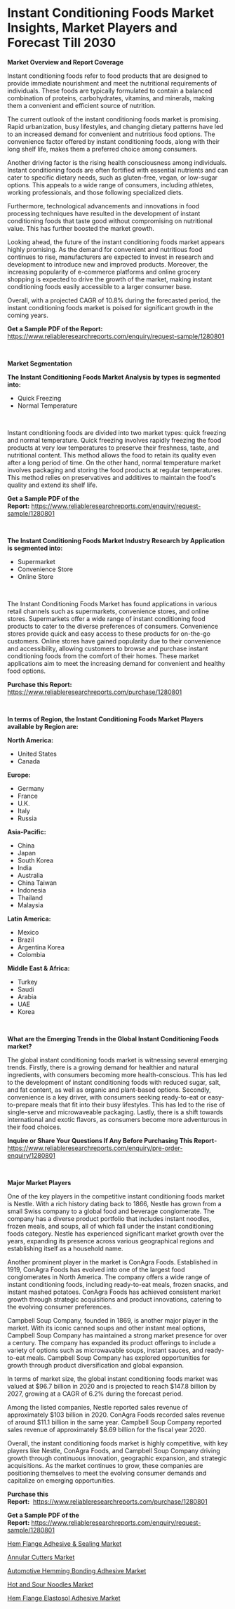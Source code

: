 <p><h1>Instant Conditioning Foods Market Insights, Market Players and Forecast Till 2030</h1></p><p><strong>Market Overview and Report Coverage</strong></p>
<p><p>Instant conditioning foods refer to food products that are designed to provide immediate nourishment and meet the nutritional requirements of individuals. These foods are typically formulated to contain a balanced combination of proteins, carbohydrates, vitamins, and minerals, making them a convenient and efficient source of nutrition.</p><p>The current outlook of the instant conditioning foods market is promising. Rapid urbanization, busy lifestyles, and changing dietary patterns have led to an increased demand for convenient and nutritious food options. The convenience factor offered by instant conditioning foods, along with their long shelf life, makes them a preferred choice among consumers.</p><p>Another driving factor is the rising health consciousness among individuals. Instant conditioning foods are often fortified with essential nutrients and can cater to specific dietary needs, such as gluten-free, vegan, or low-sugar options. This appeals to a wide range of consumers, including athletes, working professionals, and those following specialized diets.</p><p>Furthermore, technological advancements and innovations in food processing techniques have resulted in the development of instant conditioning foods that taste good without compromising on nutritional value. This has further boosted the market growth.</p><p>Looking ahead, the future of the instant conditioning foods market appears highly promising. As the demand for convenient and nutritious food continues to rise, manufacturers are expected to invest in research and development to introduce new and improved products. Moreover, the increasing popularity of e-commerce platforms and online grocery shopping is expected to drive the growth of the market, making instant conditioning foods easily accessible to a larger consumer base.</p><p>Overall, with a projected CAGR of 10.8% during the forecasted period, the instant conditioning foods market is poised for significant growth in the coming years.</p></p>
<p><strong>Get a Sample PDF of the Report:</strong> <a href="https://www.reliableresearchreports.com/enquiry/request-sample/1280801">https://www.reliableresearchreports.com/enquiry/request-sample/1280801</a></p>
<p>&nbsp;</p>
<p><strong>Market Segmentation</strong></p>
<p><strong>The Instant Conditioning Foods Market Analysis by types is segmented into:</strong></p>
<p><ul><li>Quick Freezing</li><li>Normal Temperature</li></ul></p>
<p>&nbsp;</p>
<p><p>Instant conditioning foods are divided into two market types: quick freezing and normal temperature. Quick freezing involves rapidly freezing the food products at very low temperatures to preserve their freshness, taste, and nutritional content. This method allows the food to retain its quality even after a long period of time. On the other hand, normal temperature market involves packaging and storing the food products at regular temperatures. This method relies on preservatives and additives to maintain the food's quality and extend its shelf life.</p></p>
<p><strong>Get a Sample PDF of the Report:</strong>&nbsp;<a href="https://www.reliableresearchreports.com/enquiry/request-sample/1280801">https://www.reliableresearchreports.com/enquiry/request-sample/1280801</a></p>
<p>&nbsp;</p>
<p><strong>The Instant Conditioning Foods Market Industry Research by Application is segmented into:</strong></p>
<p><ul><li>Supermarket</li><li>Convenience Store</li><li>Online Store</li></ul></p>
<p>&nbsp;</p>
<p><p>The Instant Conditioning Foods Market has found applications in various retail channels such as supermarkets, convenience stores, and online stores. Supermarkets offer a wide range of instant conditioning food products to cater to the diverse preferences of consumers. Convenience stores provide quick and easy access to these products for on-the-go customers. Online stores have gained popularity due to their convenience and accessibility, allowing customers to browse and purchase instant conditioning foods from the comfort of their homes. These market applications aim to meet the increasing demand for convenient and healthy food options.</p></p>
<p><strong>Purchase this Report:</strong>&nbsp; <a href="https://www.reliableresearchreports.com/purchase/1280801">https://www.reliableresearchreports.com/purchase/1280801</a></p>
<p>&nbsp;</p>
<p><strong>In terms of Region, the Instant Conditioning Foods Market Players available by Region are:</strong></p>
<p>
    <p> <strong> North America: </strong>
        <ul>
            <li>United States</li>
            <li>Canada</li>
        </ul>
        </p> 
    <p> <strong> Europe: </strong>
        <ul>
            <li>Germany</li>
            <li>France</li>
            <li>U.K.</li>
            <li>Italy</li>
            <li>Russia</li>
        </ul>
        </p> 
    <p> <strong> Asia-Pacific: </strong>
        <ul>
            <li>China</li>
            <li>Japan</li>
            <li>South Korea</li>
            <li>India</li>
            <li>Australia</li>
            <li>China Taiwan</li>
            <li>Indonesia</li>
            <li>Thailand</li>
            <li>Malaysia</li>
        </ul>
        </p> 
    <p> <strong> Latin America: </strong>
        <ul>
            <li>Mexico</li>
            <li>Brazil</li>
            <li>Argentina Korea</li>
            <li>Colombia</li>
        </ul>
        </p> 
    <p> <strong> Middle East & Africa: </strong>
        <ul>
            <li>Turkey</li>
            <li>Saudi</li>
            <li>Arabia</li>
            <li>UAE</li>
            <li>Korea</li>
        </ul>
    </p>
    </p>
<p>&nbsp;</p>
<p><strong>What are the Emerging Trends in the Global Instant Conditioning Foods market?</strong></p>
<p><p>The global instant conditioning foods market is witnessing several emerging trends. Firstly, there is a growing demand for healthier and natural ingredients, with consumers becoming more health-conscious. This has led to the development of instant conditioning foods with reduced sugar, salt, and fat content, as well as organic and plant-based options. Secondly, convenience is a key driver, with consumers seeking ready-to-eat or easy-to-prepare meals that fit into their busy lifestyles. This has led to the rise of single-serve and microwaveable packaging. Lastly, there is a shift towards international and exotic flavors, as consumers become more adventurous in their food choices.</p></p>
<p><strong>Inquire or Share Your Questions If Any Before Purchasing This Report</strong>- <a href="https://www.reliableresearchreports.com/enquiry/pre-order-enquiry/1280801">https://www.reliableresearchreports.com/enquiry/pre-order-enquiry/1280801</a></p>
<p>&nbsp;</p>
<p><strong>Major Market Players</strong></p>
<p><p>One of the key players in the competitive instant conditioning foods market is Nestle. With a rich history dating back to 1866, Nestle has grown from a small Swiss company to a global food and beverage conglomerate. The company has a diverse product portfolio that includes instant noodles, frozen meals, and soups, all of which fall under the instant conditioning foods category. Nestle has experienced significant market growth over the years, expanding its presence across various geographical regions and establishing itself as a household name.</p><p>Another prominent player in the market is ConAgra Foods. Established in 1919, ConAgra Foods has evolved into one of the largest food conglomerates in North America. The company offers a wide range of instant conditioning foods, including ready-to-eat meals, frozen snacks, and instant mashed potatoes. ConAgra Foods has achieved consistent market growth through strategic acquisitions and product innovations, catering to the evolving consumer preferences.</p><p>Campbell Soup Company, founded in 1869, is another major player in the market. With its iconic canned soups and other instant meal options, Campbell Soup Company has maintained a strong market presence for over a century. The company has expanded its product offerings to include a variety of options such as microwavable soups, instant sauces, and ready-to-eat meals. Campbell Soup Company has explored opportunities for growth through product diversification and global expansion.</p><p>In terms of market size, the global instant conditioning foods market was valued at $96.7 billion in 2020 and is projected to reach $147.8 billion by 2027, growing at a CAGR of 6.2% during the forecast period.</p><p>Among the listed companies, Nestle reported sales revenue of approximately $103 billion in 2020. ConAgra Foods recorded sales revenue of around $11.1 billion in the same year. Campbell Soup Company reported sales revenue of approximately $8.69 billion for the fiscal year 2020.</p><p>Overall, the instant conditioning foods market is highly competitive, with key players like Nestle, ConAgra Foods, and Campbell Soup Company driving growth through continuous innovation, geographic expansion, and strategic acquisitions. As the market continues to grow, these companies are positioning themselves to meet the evolving consumer demands and capitalize on emerging opportunities.</p></p>
<p><strong>Purchase this Report:</strong>&nbsp;&nbsp;<a href="https://www.reliableresearchreports.com/purchase/1280801">https://www.reliableresearchreports.com/purchase/1280801</a></p>
<p></p>
<p><strong>Get a Sample PDF of the Report:</strong>&nbsp;<a href="https://www.reliableresearchreports.com/enquiry/request-sample/1280801">https://www.reliableresearchreports.com/enquiry/request-sample/1280801</a></p>
<p><p><a href="https://www.linkedin.com/pulse/hem-flange-adhesive-amp-sealing-market-share-new-trends/">Hem Flange Adhesive & Sealing Market</a></p><p><a href="https://medium.com/@caligoldner/annular-cutters-market-size-growth-forecast-2023-2030-b7f46db625cb">Annular Cutters Market</a></p><p><a href="https://www.linkedin.com/pulse/automotive-hemming-bonding-adhesive-market-insights-players/">Automotive Hemming Bonding Adhesive Market</a></p><p><a href="https://medium.com/@hunterwyman1984/hot-and-sour-noodles-market-size-growth-forecast-2023-2030-25673c382ad6">Hot and Sour Noodles Market</a></p><p><a href="https://www.linkedin.com/pulse/report-application-regional-outlook-competitive-strategies/">Hem Flange Elastosol Adhesive Market</a></p></p>